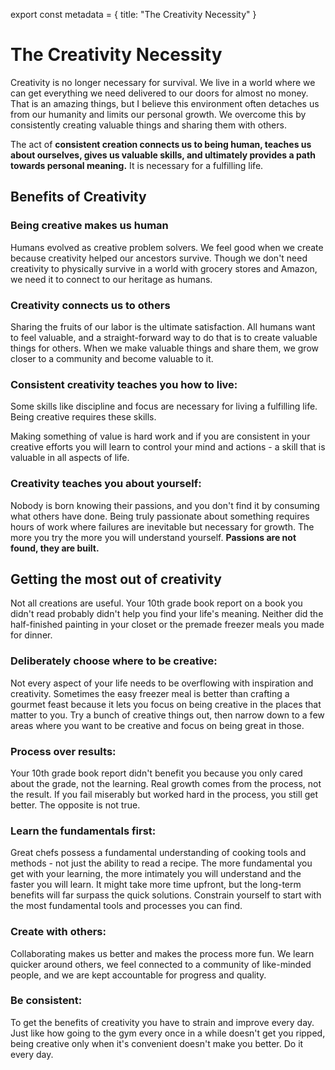 export const metadata = {
title: "The Creativity Necessity"
}


# The Creativity Necessity

Creativity is no longer necessary for survival.
We live in a world where we can get everything we need delivered to our doors for almost no money.
That is an amazing things, but I believe this environment often detaches us from our humanity and limits our personal growth.
We overcome this by consistently creating valuable things and sharing them with others.

The act of **consistent creation connects us to being human, teaches us about ourselves, gives us valuable skills, and ultimately provides a path towards personal meaning.**
It is necessary for a fulfilling life.


## Benefits of Creativity


### Being creative makes us human

Humans evolved as creative problem solvers.
We feel good when we create because creativity helped our ancestors survive.
Though we don't need creativity to physically survive in a world with grocery stores and Amazon, we need it to connect to our heritage as humans.


### Creativity connects us to others

Sharing the fruits of our labor is the ultimate satisfaction.
All humans want to feel valuable, and a straight-forward way to do that is to create valuable things for others.
When we make valuable things and share them, we grow closer to a community and become valuable to it.


### Consistent creativity teaches you how to live:

Some skills like discipline and focus are necessary for living a fulfilling life.
Being creative requires these skills.

Making something of value is hard work and if you are consistent in your creative efforts you will learn to control your mind and actions - a skill that is valuable in all aspects of life.


### Creativity teaches you about yourself:

Nobody is born knowing their passions, and you don't find it by consuming what others have done.
Being truly passionate about something requires hours of work where failures are inevitable but necessary for growth.
The more you try the more you will understand yourself.
**Passions are not found, they are built.**


## Getting the most out of creativity

Not all creations are useful.
Your 10th grade book report on a book you didn't read probably didn't help you find your life's meaning.
Neither did the half-finished painting in your closet or the premade freezer meals you made for dinner.


### Deliberately choose where to be creative:

Not every aspect of your life needs to be overflowing with inspiration and creativity.
Sometimes the easy freezer meal is better than crafting a gourmet feast because it lets you focus on being creative in the places that matter to you.
Try a bunch of creative things out, then narrow down to a few areas where you want to be creative and focus on being great in those.


### Process over results:

Your 10th grade book report didn't benefit you because you only cared about the grade, not the learning.
Real growth comes from the process, not the result.
If you fail miserably but worked hard in the process, you still get better.
The opposite is not true.


### Learn the fundamentals first:

Great chefs possess a fundamental understanding of cooking tools and methods - not just the ability to read a recipe.
The more fundamental you get with your learning, the more intimately you will understand and the faster you will learn.
It might take more time upfront, but the long-term benefits will far surpass the quick solutions.
Constrain yourself to start with the most fundamental tools and processes you can find.


### Create with others:

Collaborating makes us better and makes the process more fun.
We learn quicker around others, we feel connected to a community of like-minded people, and we are kept accountable for progress and quality.


### **Be consistent:**

To get the benefits of creativity you have to strain and improve every day.
Just like how going to the gym every once in a while doesn't get you ripped, being creative only when it's convenient doesn't make you better.
Do it every day.

